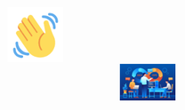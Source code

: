 <div id="header" align="left">
  <img src="https://github.com/tinkusaini13/tinkusaini13/blob/main/Hello.gif" width="100"/>
</div>

<div id="header" align="center">
  <img src="https://github.com/tinkusaini13/tinkusaini13/blob/main/devops.jpg" width="100"/>
</div>

